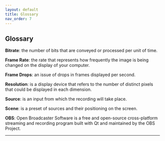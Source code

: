 ```yaml
---
layout: default
title: Glossary
nav_order: 7
---
```


## Glossary

**Bitrate**: the number of bits that are conveyed or processed per unit of time.
 
**Frame Rate**: the rate that represents how frequently the image is being changed on the display of your computer.

**Frame Drops**: an issue of drops in frames displayed per second.

**Resolution**:  is a display device that refers to the number of distinct pixels that could be displayed in each dimension. 

**Source**: is an input from which the recording will take place.

**Scene**:  is a preset of sources and their positioning on the screen.

**OBS**: Open Broadcaster Software is a free and open-source cross-platform streaming and recording program built with Qt and maintained by the OBS Project.

---

